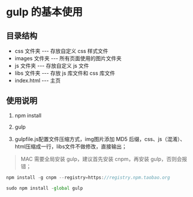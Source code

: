 # gulp 的基本使用

## 目录结构

* css 文件夹 --- 存放自定义 css 样式文件
* images 文件夹 --- 所有页面使用的图片文件夹
* js 文件夹 --- 存放自定义 js 文件
* libs 文件夹 --- 存放 js 库文件和 css 库文件
* index.html --- 主页

## 使用说明

1. npm install

2. gulp

3. gulpfile.js配置文件压缩方式，img图片添加 MD5 后缀，css、js（混淆）、html压缩成一行，libs文件不做修改，直接输出；


> MAC 需要全局安装 gulp，建议首先安装 cnpm，再安装 gulp，否则会报错；

```javascript
npm install -g cnpm --registry=https://registry.npm.taobao.org

sudo npm install -global gulp
```
